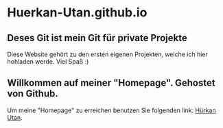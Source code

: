 # Huerkan-Utan.github.io
## Deses Git ist mein Git für private Projekte
Diese Website gehört zu den ersten eigenen Projekten, welche ich hier hohladen werde.
Viel Spaß :)

## Willkommen auf meiner "Homepage". Gehostet von Github.
Um meine "Homepage" zu erreichen benutzen Sie folgenden link:
[Hürkan Utan](https://huerkan-utan.github.io/).
